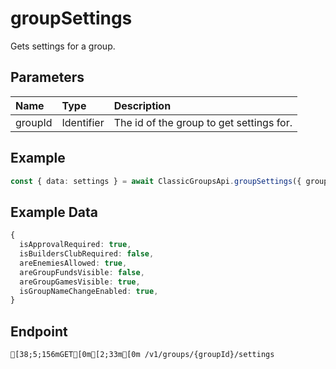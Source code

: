 
# groupSettings
Gets settings for a group.


## Parameters
| Name    | Type       | Description                              |
| :------ | :--------- | :--------------------------------------- |
| groupId | Identifier | The id of the group to get settings for. |



## Example
```ts copy showLineNumbers
const { data: settings } = await ClassicGroupsApi.groupSettings({ groupId: 5850082 }); 
```


## Example Data
```ts copy showLineNumbers
{
  isApprovalRequired: true,
  isBuildersClubRequired: false,
  areEnemiesAllowed: true,
  areGroupFundsVisible: false,
  areGroupGamesVisible: true,
  isGroupNameChangeEnabled: true,
} 
```


## Endpoint
```ansi
[38;5;156mGET[0m[2;33m[0m /v1/groups/{groupId}/settings
```
  
